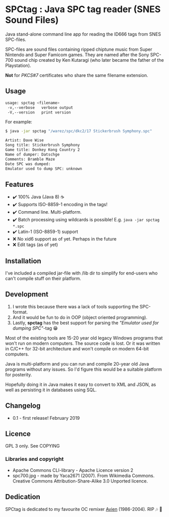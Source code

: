 # SPCtag : Java SPC tag reader (SNES Sound Files)

Java stand-alone command line app for reading the ID666 tags from SNES SPC-files.

SPC-files are sound files containing ripped chiptune music from Super Nintendo and Super Famicom games. They are named after the Sony SPC-700 sound chip created by Ken Kutaragi (who later became the father of the Playstation).

**Not** for *PKCS#7* certificates who share the same filename extension.

## Usage

```sh
usage: spctag <filename>
 -v,--verbose   verbose output
 -V,--version   print version
```

For example:
```sh
$ java -jar spctag "/warez/spc/dkc2/17 Stickerbrush Symphony.spc"

Artist: Dave Wise
Song title: Stickerbrush Symphony
Game title: Donkey Kong Country 2
Name of dumper: Datschge
Comments: Bramble Maze
Date SPC was dumped:
Emulator used to dump SPC: unknown
```

## Features
* :heavy_check_mark: 100% Java (Java 8) :coffee:
* :heavy_check_mark: Supports ISO-8859-1 encoding in the tags!
* :heavy_check_mark: Command line. Multi-platform.
* :heavy_check_mark: Batch processing using wildcards is possible! E.g. `java -jar spctag *.spc`
* :heavy_check_mark: Latin-1 (ISO-8859-1) support
* :x: No xid6 support as of yet. Perhaps in the future
* :x: Edit tags (as of yet)

## Installation
I've included a compiled jar-file with /lib dir to simplify for end-users who can't compile stuff on their platform.


## Development
1. I wrote this because there was a lack of tools supporting the SPC-format.
1. And it would be fun to do in OOP (object oriented programming).
1. Lastly, **spctag** has the best support for parsing the *"Emulator used for dumping SPC"*-tag :grin:

Most of the existing tools are 15-20 year old legacy Windows programs that won't run on modern computers. The source code is lost. Or it was written in C/C++ for 32-bit architecture and won't compile on modern 64-bit computers.

Java is multi-platform and you can run and compile 20-year old Java programs without any issues. So I'd figure this would be a suitable platform for posterity.

Hopefully doing it in Java makes it easy to convert to XML and JSON, as well as persisting it in databases using SQL.


## Changelog
* 0.1 - first release! February 2019

## Licence
GPL 3 only. See COPYING

### Libraries and copyright
* Apache Commons CLI-library - Apache Licence version 2
* spc700.jpg - made by Yaca2671 (2007). From Wikimedia Commons. Creative Commons Attribution-Share-Alike 3.0 Unported licence.


## Dedication
SPCtag is dedicated to my favourite OC remixer [Avien](https://ocremix.org/artist/4402/avien) (1986-2004). RIP :notes: :saxophone:
